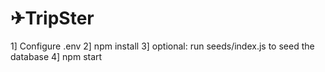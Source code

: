 # ✈TripSter
1] Configure .env
2] npm install
3] optional: run seeds/index.js   to seed the database
4] npm start
